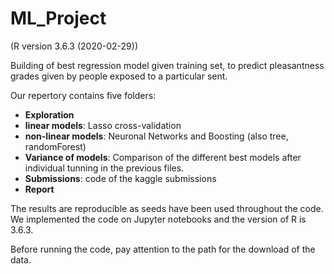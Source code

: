 # ML_Project 
(R version 3.6.3 (2020-02-29))

Building of best regression model given training set, to predict pleasantness grades given by people exposed to a particular sent.

Our repertory contains five folders: 
- **Exploration**
- **linear models**: Lasso cross-validation
- **non-linear models**: Neuronal Networks and Boosting (also tree, randomForest)
- **Variance of models**: Comparison of the different best models after individual tunning in the previous files. 
- **Submissions**: code of the kaggle submissions 
- **Report**

The results are reproducible as seeds have been used throughout the code.
We implemented the code on Jupyter notebooks and the version of R is 3.6.3.

Before running the code, pay attention to the path for the download of the data. 

